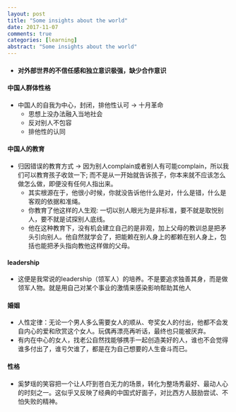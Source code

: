 ```yaml
---
layout: post
title: "Some insights about the world"
date: 2017-11-07
comments: true
categories: [learning]
abstract: "Some insights about the world"
---
```

#### 
  * **对外部世界的不信任感和独立意识极强，缺少合作意识**
  
#### 中国人群体性格
  * 中国人的自我为中心，封闭，排他性认可 -> 十月革命
    - 思想上没办法融入当地社会
    - 反对别人不包容
    - 排他性的认同 

#### 中国人的教育
  * 归因错误的教育方式 -> 因为别人complain或者别人有可能complain，所以我们可以教育孩子收敛一下; 而不是从一开始就告诉孩子，你本来就不应该怎么做怎么做，即便没有任何人指出来。
    - 其实根源在于，他很小时候，你就没告诉他什么是对，什么是错，什么是客观的依据和准绳。
    - 你教育了他这样的人生观: 一切以别人眼光为是非标准，要不就是取悦别人，要不就是试探别人底线。
    - 他在这种教育下，没有机会建立自己的是非观，加上父母的教训总是把矛头引向别人。他自然就学会了，把能赖在别人身上的都赖在别人身上，包括也能把矛头指向教他这样做的父母。

#### leadership 
  * 这便是我常说的leadership（领军人）的培养。不是要追求独善其身，而是做领军人物。就是用自己对某个事业的激情来感染影响帮助其他人

#### 婚姻
  * 人性定律：无论一个男人多么需要女人的顺从、夸奖女人的付出，他都不会发自内心的爱和欣赏这个女人。玩偶再漂亮再听话，最终也只能被厌弃。
  * 有内在中心的女人，找老公自然找能够携手一起创造美好的人，谁也不会觉得谁多付出了，谁亏欠谁了，都是在为自己想要的人生奋斗而已。

#### 性格
  * 奚梦瑶的笑容把一个让人吓到苍白无力的场景，转化为整场秀最好、最动人心的时刻之一。这似乎又反映了经典的中国式好面子，对比西方人鼓励尝试、不怕失败的精神。